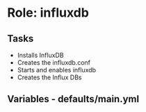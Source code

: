# Role: influxdb

## Tasks

* Installs InfluxDB
* Creates the influxdb.conf
* Starts and enables influxdb
* Creates the Influx DBs

## Variables - defaults/main.yml
